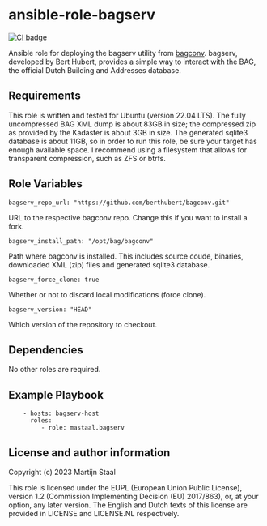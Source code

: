 ansible-role-bagserv
====================

[![CI badge](https://github.com/mastaal/ansible-role-bagserv/workflows/CI/badge.svg?event=push)](https://github.com/mastaal/ansible-role-bagserv/actions/workflows/ci.yml)

Ansible role for deploying the bagserv utility from [bagconv](https://github.com/berthubert/bagconv).
bagserv, developed by Bert Hubert, provides a simple way to interact with the BAG, the official Dutch Building and Addresses database.

Requirements
------------

This role is written and tested for Ubuntu (version 22.04 LTS).
The fully uncompressed BAG XML dump is about 83GB in size; the compressed zip
as provided by the Kadaster is about 3GB in size. The generated sqlite3 database is about 11GB, so in order to run this role, be sure your target has enough available space. I recommend using a filesystem that allows for transparent compression, such as ZFS or btrfs.

Role Variables
--------------

```
bagserv_repo_url: "https://github.com/berthubert/bagconv.git"
```
URL to the respective bagconv repo. Change this if you want to install a fork.

```
bagserv_install_path: "/opt/bag/bagconv"
```
Path where bagconv is installed. This includes source coude, binaries, downloaded XML (zip) files and generated sqlite3 database.

```
bagserv_force_clone: true
```
Whether or not to discard local modifications (force clone).

```
bagserv_version: "HEAD"
```
Which version of the repository to checkout.

Dependencies
------------

No other roles are required.

Example Playbook
----------------

```
    - hosts: bagserv-host
      roles:
         - role: mastaal.bagserv
```

License and author information
------------------------------

Copyright (c) 2023 Martijn Staal

This role is licensed under the EUPL (European Union Public License), version 1.2 (Commission Implementing Decision (EU) 2017/863), or, at your option, any later version. The English and Dutch texts of this license are provided in LICENSE and LICENSE.NL respectively.
